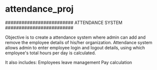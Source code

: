 # attendance_proj

#########################
ATTENDANCE SYSTEM
#########################

Objective is to create a attendance system where admin can add and remove the employee details of his/her organization.
Attendance system allows admin to enter employee login and logout details, using which employee's total hours per day is calculated.

It also includes:
Employees leave management 
Pay calculation
